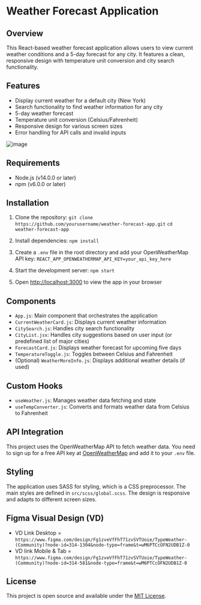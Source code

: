 # Weather Forecast Application

## Overview
This React-based weather forecast application allows users to view current weather conditions and a 5-day forecast for any city. It features a clean, responsive design with temperature unit conversion and city search functionality.

## Features
- Display current weather for a default city (New York)
- Search functionality to find weather information for any city
- 5-day weather forecast
- Temperature unit conversion (Celsius/Fahrenheit)
- Responsive design for various screen sizes
- Error handling for API calls and invalid inputs

![image](https://github.com/user-attachments/assets/e95587d9-aaf6-40bf-bc58-5b5cbd102d4d)

## Requirements
- Node.js (v14.0.0 or later)
- npm (v6.0.0 or later)

## Installation
1. Clone the repository:
    `git clone https://github.com/yourusername/weather-forecast-app.git`
    `cd weather-forecast-app`

2. Install dependencies:
    `npm install`

3. Create a `.env` file in the root directory and add your OpenWeatherMap API key:
    `REACT_APP_OPENWEATHERMAP_API_KEY=your_api_key_here`

4. Start the development server:
    `npm start`

5. Open [http://localhost:3000](http://localhost:3000) to view the app in your browser

## Components
- `App.js`: Main component that orchestrates the application
- `CurrentWeatherCard.js`: Displays current weather information
- `CitySearch.js`: Handles city search functionality
- `CityList.jsx`: Handles city suggestions based on user input (or predefined list of major cities)
- `ForecastCard.js`: Displays weather forecast for upcoming five days
- `TemperatureToggle.js`: Toggles between Celsius and Fahrenheit
- (Optional) `WeatherMoreInfo.js`: Displays additional weather details (if used)

## Custom Hooks
- `useWeather.js`: Manages weather data fetching and state
- `useTempConverter.js`: Converts and formats weather data from Celsius to Fahrenheit

## API Integration
This project uses the OpenWeatherMap API to fetch weather data. You need to sign up for a free API key at [OpenWeatherMap](https://openweathermap.org/api) and add it to your `.env` file.

## Styling
The application uses SASS for styling, which is a CSS preprocessor. The main styles are defined in `src/scss/global.scss`. The design is responsive and adapts to different screen sizes.

## Figma Visual Design (VD)
- VD Link Desktop = `https://www.figma.com/design/Fg1zveVfFhT71zvSVTUoie/TypeWeather-(Community)?node-id=314-1304&node-type=frame&t=wM6PTCcOFN2UDB1Z-0`
- VD link Mobile & Tab = `https://www.figma.com/design/Fg1zveVfFhT71zvSVTUoie/TypeWeather-(Community)?node-id=314-581&node-type=frame&t=wM6PTCcOFN2UDB1Z-0`

## License
This project is open source and available under the [MIT License](LICENSE).
